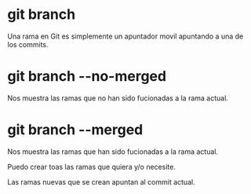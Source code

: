 # git branch
Una rama en Git es simplemente un apuntador movil apuntando a una de los commits.

# git branch --no-merged
Nos muestra las ramas que no han sido fucionadas a la rama actual.

# git branch --merged
Nos muestra  las ramas que han sido fucionadas a la rama actual.

Puedo crear toas las ramas que quiera y/o necesite.

Las ramas nuevas que se crean apuntan al commit actual.
